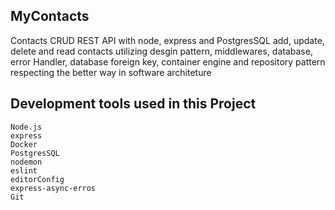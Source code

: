 ## MyContacts

Contacts CRUD REST API with node, express and PostgresSQL
add, update, delete and read contacts utilizing desgin pattern, middlewares, database,
error Handler, database foreign key, container engine and repository pattern respecting the better way in software architeture

## Development tools used in this Project

```
Node.js
express
Docker
PostgresSQL
nodemon
eslint
editorConfig
express-async-erros
Git
```
